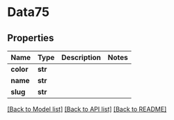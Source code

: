 # Data75

## Properties
Name | Type | Description | Notes
------------ | ------------- | ------------- | -------------
**color** | **str** |  | 
**name** | **str** |  | 
**slug** | **str** |  | 

[[Back to Model list]](../README.md#documentation-for-models) [[Back to API list]](../README.md#documentation-for-api-endpoints) [[Back to README]](../README.md)


